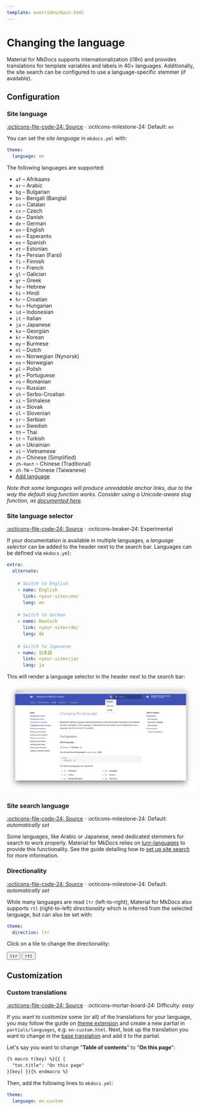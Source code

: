 ```yaml
---
template: overrides/main.html
---
```


# Changing the language

Material for MkDocs supports internationalization (i18n) and provides
translations for template variables and labels in 40+ languages. Additionally,
the site search can be configured to use a language-specific stemmer (if
available).

## Configuration

### Site language

[:octicons-file-code-24: Source][1] · :octicons-milestone-24: Default: `en`

You can set the _site language_ in `mkdocs.yml` with:

``` yaml
theme:
  language: en
```

The following languages are supported:

<div class="tx-columns" markdown="1">

- `af` – Afrikaans
- `ar` – Arabic
- `bg` – Bulgarian
- `bn` – Bengali (Bangla)
- `ca` – Catalan
- `cs` – Czech
- `da` – Danish
- `de` – German
- `en` – English
- `eo` – Esperanto
- `es` – Spanish
- `et` – Estonian
- `fa` – Persian (Farsi)
- `fi` – Finnish
- `fr` – French
- `gl` – Galician
- `gr` – Greek
- `he` – Hebrew
- `hi` – Hindi
- `hr` – Croatian
- `hu` – Hungarian
- `id` – Indonesian
- `it` – Italian
- `ja` – Japanese
- `ka` – Georgian
- `kr` – Korean
- `my` – Burmese
- `nl` – Dutch
- `nn` – Norwegian (Nynorsk)
- `no` – Norwegian
- `pl` – Polish
- `pt` – Portuguese
- `ro` – Romanian
- `ru` – Russian
- `sh` – Serbo-Croatian
- `si` – Sinhalese
- `sk` – Slovak
- `sl` – Slovenian
- `sr` – Serbian
- `sv` – Swedish
- `th` – Thai
- `tr` – Turkish
- `uk` – Ukrainian
- `vi` – Vietnamese
- `zh` – Chinese (Simplified)
- `zh-Hant` – Chinese (Traditional)
- `zh-TW` – Chinese (Taiwanese)
- [Add language](https://bit.ly/38F5RCa)

</div>

_Note that some languages will produce unreadable anchor links, due to the way
the default slug function works. Consider using a Unicode-aware slug function,
as [documented here][2]._

  [1]: https://github.com/squidfunk/mkdocs-material/blob/master/src/partials/languages/en.html
  [2]: setting-up-navigation.md#slugify

### Site language selector

[:octicons-file-code-24: Source][3] ·
:octicons-beaker-24: Experimental

If your documentation is available in multiple languages, a _language selector_
can be added to the header next to the search bar. Languages can be defined via
`mkdocs.yml`:

``` yaml
extra:
  alternate:

    # Switch to English
    - name: English
      link: <your-site>/en/
      lang: en

    # Switch to German
    - name: Deutsch
      link: <your-site>/de/
      lang: de

    # Switch to Japanese
    - name: 日本語
      link: <your-site>/ja/
      lang: ja
```

This will render a language selector in the header next to the search bar:

[![Language selection][4]][4]

  [3]: https://github.com/squidfunk/mkdocs-material/blob/master/src/partials/header.html
  [4]: ../assets/screenshots/language-selection.png

### Site search language

[:octicons-file-code-24: Source][5] ·
:octicons-milestone-24: Default: _automatically set_

Some languages, like Arabic or Japanese, need dedicated stemmers for search to
work properly. Material for MkDocs relies on [lunr-languages][6] to provide this
functionality. See the guide detailing how to [set up site search][7] for
more information.

  [5]: https://github.com/squidfunk/mkdocs-material/blob/master/src/assets/javascripts/integrations/search/worker/main/index.ts
  [6]: https://github.com/MihaiValentin/lunr-languages
  [7]: setting-up-site-search.md

### Directionality

[:octicons-file-code-24: Source][8] ·
:octicons-milestone-24: Default: _automatically set_

While many languages are read `ltr` (left-to-right), Material for MkDocs also
supports `rtl` (right-to-left) _directionality_ which is inferred from the
selected language, but can also be set with:

``` yaml
theme:
  direction: ltr
```

Click on a tile to change the directionality:

<div class="tx-switch">
  <button data-md-dir="ltr"><code>ltr</code></button>
  <button data-md-dir="rtl"><code>rtl</code></button>
</div>

<script>
  var buttons = document.querySelectorAll("button[data-md-dir]")
  buttons.forEach(function(button) {
    button.addEventListener("click", function() {
      var attr = this.getAttribute("data-md-dir")
      document.body.dir = attr
      var name = document.querySelector("#__code_1 code span:nth-child(5)")
      name.textContent = attr
    })
  })
</script>

  [8]: https://github.com/squidfunk/mkdocs-material/blob/master/src/base.html

## Customization

### Custom translations

[:octicons-file-code-24: Source][1] ·
:octicons-mortar-board-24: Difficulty: _easy_

If you want to customize some (or all) of the translations for your language,
you may follow the guide on [theme extension][9] and create a new partial in
`partials/languages`, e.g. `en-custom.html`. Next, look up the translation you
want to change in the [base translation][1] and add it to the partial.

Let's say you want to change "__Table of contents__" to "__On this page__":

``` html
{% macro t(key) %}{{ {
  "toc.title": "On this page"
}[key] }}{% endmacro %}
```

Then, add the following lines to `mkdocs.yml`:

``` yaml
theme:
  language: en-custom
```

  [9]: ../customization.md#extending-the-theme
